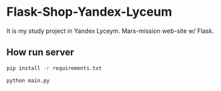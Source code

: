 # Flask-Shop-Yandex-Lyceum

It is my study project in Yandex Lyceym. Mars-mission web-site w/ Flask.

## How run server

```bash
pip install -r requirements.txt
```

```bash
python main.py
```
